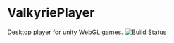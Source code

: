 # ValkyriePlayer
Desktop player for unity WebGL games.
[![Build Status](https://travis-ci.org/DrNerf/ValkyriePlayer.svg?branch=master)](https://travis-ci.org/DrNerf/ValkyriePlayer)
